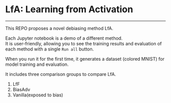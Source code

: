 # LfA: Learning from Activation
---
This REPO proposes a novel debiasing method LfA.

Each Jupyter notebook is a demo of a different method.    
It is user-friendly, allowing you to see the training results and evaluation of each method with a single `Run all` button.

When you run it for the first time, it generates a dataset (colored MNIST) for model training and evaluation.

It includes three comparison groups to compare LfA.
1. LfF
2. BiasAdv
3. Vanilla(exposed to bias)
